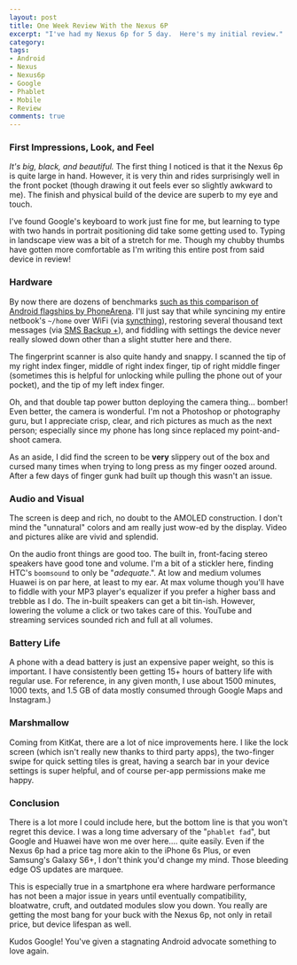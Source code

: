 ```yaml
---
layout: post
title: One Week Review With the Nexus 6P
excerpt: "I've had my Nexus 6p for 5 day.  Here's my initial review."
category:
tags:
- Android
- Nexus
- Nexus6p
- Google
- Phablet
- Mobile
- Review
comments: true
---
```


### First Impressions, Look, and Feel

*It's big, black, and beautiful.*  The first thing I noticed is that it the Nexus 6p is quite large in hand.  However, it is very thin and rides surprisingly well in the front pocket (though drawing it out feels ever so slightly awkward to me).  The finish and physical build of the device are superb to my eye and touch.

I've found Google's keyboard to work just fine for me, but learning to type with two hands in portrait positioning did take some getting used to.  Typing in landscape view was a bit of a stretch for me.  Though my chubby thumbs have gotten more comfortable as I'm writing this entire post from said device in review!

### Hardware

By now there are dozens of benchmarks [such as this comparison of Android flagships by PhoneArena](http://www.phonearena.com/phones/Google-Nexus-6P_id9587/benchmarks).  I'll just say that while syncining my entire netbook's ```~/home``` over WiFi (via [syncthing](https://gtbjj.github.io/linux/2016/02/20/Syncthing.html)), restoring several thousand text messages (via [SMS Backup +](https://play.google.com/store/apps/details?id=com.zegoggles.smssync)), and fiddling with settings the device never really slowed down other than a slight stutter here and there.

The fingerprint scanner is also quite handy and snappy.  I scanned the tip of my right index finger, middle of right index finger, tip of right middle finger (sometimes this is helpful for unlocking while pulling the phone out of your pocket), and the tip of my left index finger.

Oh, and that double tap power button deploying the camera thing... bomber!  Even better, the camera is wonderful.  I'm not a Photoshop or photography guru, but I appreciate crisp, clear, and rich pictures as much as the next person; especially since my phone has long since replaced my point-and-shoot camera.

As an aside, I did find the screen to be **very** slippery out of the box and cursed many times when trying to long press as my finger oozed around.  After a few days of finger gunk had built up though this wasn't an issue.

### Audio and Visual

The screen is deep and rich, no doubt to the AMOLED construction.  I don't mind the "unnatural" colors and am really just wow-ed by the display.  Video and pictures alike are vivid and splendid.

On the audio front things are good too.  The built in, front-facing stereo speakers have good tone and volume. I'm a bit of a stickler here, finding HTC's ```boomsound``` to only be "*adequate*.". At low and medium volumes Huawei is on par here, at least to my ear.  At max volume though you'll have to fiddle with your MP3 player's equalizer if you prefer a higher bass and trebble as I do.  The in-built speakers can get a bit tin-ish.  However, lowering the volume a click or two takes care of this.  YouTube and streaming services sounded rich and full at all volumes.


### Battery Life

A phone with a dead battery is just an expensive paper weight, so this is important.  I have consistently been getting 15+ hours of battery life with regular use.  For reference, in any given month, I use about 1500 minutes, 1000 texts, and 1.5 GB of data mostly consumed through Google Maps and Instagram.)

### Marshmallow

Coming from KitKat, there are a lot of nice improvements here.  I like the lock screen (which isn't really new thanks to third party apps), the two-finger swipe for quick setting tiles is great, having a search bar in your device settings is super helpful, and of course per-app permissions make me happy.

### Conclusion

There is a lot more I could include here, but the bottom line is that you won't regret this device.  I was a long time adversary of the "```phablet fad```", but Google and Huawei have won me over here.... quite easily.  Even if the Nexus 6p had a price tag more akin to the iPhone 6s Plus, or even Samsung's Galaxy S6+, I don't think you'd change my mind.  Those bleeding edge OS updates are marquee.

This is especially true in a smartphone era where hardware performance has not been a major issue in years until eventually compatibility, bloatwatre, cruft, and outdated modules slow you down.  You really are getting the most bang for your buck with the Nexus 6p, not only in retail price, but device lifespan as well.

Kudos Google!  You've given a stagnating Android advocate something to love again.